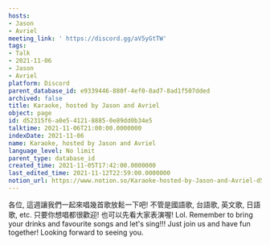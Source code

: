 ```yaml
---
hosts:
- Jason
- Avriel
meeting_link: ' https://discord.gg/aV5yGtTW'
tags:
- Talk
- 2021-11-06
- Jason
- Avriel
platform: Discord
parent_database_id: e9339446-880f-4ef0-8ad7-8ad1f507dded
archived: false
title: Karaoke, hosted by Jason and Avriel
object: page
id: d52315f6-a0e5-4121-8885-0e89dd0b34e5
talktime: 2021-11-06T21:00:00.0000000
indexDate: 2021-11-06
name: Karaoke, hosted by Jason and Avriel
language_level: No limit
parent_type: database_id
created_time: 2021-11-05T17:42:00.0000000
last_edited_time: 2021-11-12T22:59:00.0000000
notion_url: https://www.notion.so/Karaoke-hosted-by-Jason-and-Avriel-d52315f6a0e5412188850e89dd0b34e5
---
```





各位, 這週讓我們一起來唱幾首歌放鬆一下吧! 不管是國語歌, 台語歌, 英文歌, 日語歌, etc. 只要你想唱都很歡迎! 也可以先看大家表演喔! Lol. 
Remember to bring your drinks and favourite songs and let's sing!!!
Just join us and have fun together! Looking forward to seeing you.









